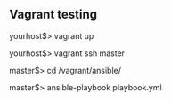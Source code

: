 Vagrant testing
--------------

yourhost$> vagrant up

yourhost$> vagrant ssh master

master$> cd /vagrant/ansible/

master$> ansible-playbook playbook.yml


